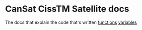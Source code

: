 # CanSat CissTM Satellite docs
The docs that explain the code that's written
[functions](functions.md)
[variables](variables.md)
